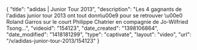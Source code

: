 {
    "title": "adidas | Junior Tour 2013",
    "description": "Les 4 gagnants de l'adidas junior tour 2013 ont tout donn\u00e9 pour se retrouver \u00e0 Roland Garros sur le court Philippe Chatrier en compagnie de Jo-Wilfried Tsong...",
    "videoid": "154123",
    "date_created": "1398106864",
    "date_modified": "1418181299",
    "type": "captivate",
    "layout": "video",
    "url": "\/v\/adidas-junior-tour-2013\/154123"
}